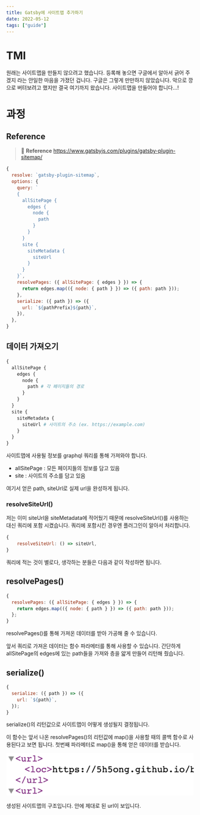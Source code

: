 ```yaml
---
title: Gatsby에 사이트맵 추가하기
date: 2022-05-12
tags: ["guide"]
---
```


# TMI

원래는 사이트맵을 만들지 않으려고 했습니다. 등록해 놓으면 구글에서 알아서 긁어 주겠지 라는 안일한 마음을 가졌던 겁니다. 구글은 그렇게 만만하지 않았습니다. 악으로 깡으로 버텨보려고 했지만 결국 여기까지 왔습니다. 사이트맵을 만들어야 합니다...!

# 과정

## Reference

> 🔭 **Reference** https://www.gatsbyjs.com/plugins/gatsby-plugin-sitemap/

```jsx
{
  resolve: `gatsby-plugin-sitemap`,
  options: {
    query: `
    {
      allSitePage {
        edges {
          node {
            path
          }
        }
      }
      site {
        siteMetadata {
          siteUrl
        }
      }
    }`,
    resolvePages: ({ allSitePage: { edges } }) => {
      return edges.map(({ node: { path } }) => ({ path: path }));
    },
    serialize: ({ path }) => ({
      url: `${pathPrefix}${path}`,
    }),
  },
}
```

## 데이터 가져오기

```graphql
{
  allSitePage {
    edges {
      node {
        path # 각 페이지들의 경로
      }
    }
  }
  site {
    siteMetadata {
      siteUrl # 사이트의 주소 (ex. https://example.com)
    }
  }
}
```

사이트맵에 사용될 정보를 graphql 쿼리를 통해 가져와야 합니다.

- allSitePage : 모든 페이지들의 정보를 담고 있음
- site : 사이트의 주소를 담고 있음

여기서 얻은 path, siteUrl로 실제 url을 완성하게 됩니다.

### resolveSiteUrl()

저는 이미 siteUrl을 siteMetadata에 적어뒀기 때문에 resolveSiteUrl()를 사용하는 대신 쿼리에 포함 시켰습니다. 쿼리에 포함시킨 경우엔 플러그인이 알아서 처리합니다.

```jsx
{
	resolveSiteUrl: () => siteUrl,
}
```

쿼리에 적는 것이 별로다, 생각하는 분들은 다음과 같이 작성하면 됩니다.

## resolvePages()

```jsx
{
  resolvePages: ({ allSitePage: { edges } }) => {
    return edges.map(({ node: { path } }) => ({ path: path }));
  };
}
```

resolvePages()를 통해 가져온 데이터를 받아 가공해 줄 수 있습니다.

앞서 쿼리로 가져온 데이터는 함수 파라메터를 통해 사용할 수 있습니다. 간단하게 allSitePage의 edges에 있는 path들을 가져와 층을 얇게 만들어 리턴해 줬습니다.

## serialize()

```jsx
{
  serialize: ({ path }) => ({
    url: `${path}`,
  });
}
```

serialize()의 리턴값으로 사이트맵이 어떻게 생성될지 결정됩니다.

이 함수는 앞서 나온 resolvePages()의 리턴값에 map()을 사용할 때의 콜백 함수로 사용된다고 보면 됩니다. 첫번째 파라메터로 map()을 통해 얻은 데이터를 받습니다.

![](2022-05-13-15-15-09.png)

생성된 사이트맵의 구조입니다. <url> 안에 제대로 된 url이 보입니다.
